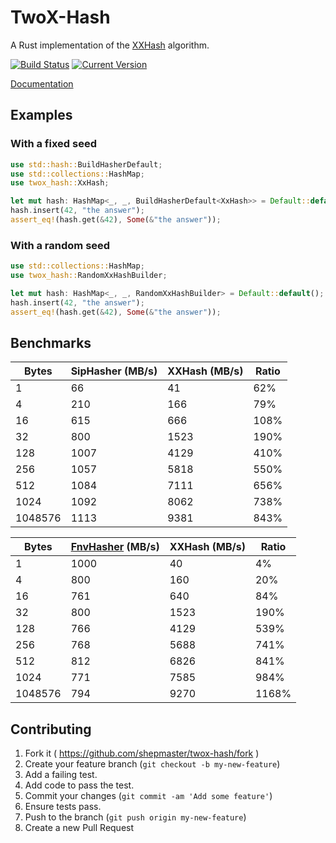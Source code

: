 # TwoX-Hash

A Rust implementation of the [XXHash] algorithm.

[![Build Status](https://travis-ci.org/shepmaster/twox-hash.svg)](https://travis-ci.org/shepmaster/twox-hash) [![Current Version](http://meritbadge.herokuapp.com/twox-hash)](https://crates.io/crates/twox-hash)

[Documentation](https://shepmaster.github.io/twox-hash/)

[XXHash]: https://github.com/Cyan4973/xxHash

## Examples

### With a fixed seed

```rust
use std::hash::BuildHasherDefault;
use std::collections::HashMap;
use twox_hash::XxHash;

let mut hash: HashMap<_, _, BuildHasherDefault<XxHash>> = Default::default();
hash.insert(42, "the answer");
assert_eq!(hash.get(&42), Some(&"the answer"));
```

### With a random seed

```rust
use std::collections::HashMap;
use twox_hash::RandomXxHashBuilder;

let mut hash: HashMap<_, _, RandomXxHashBuilder> = Default::default();
hash.insert(42, "the answer");
assert_eq!(hash.get(&42), Some(&"the answer"));
```

## Benchmarks

|   Bytes | SipHasher (MB/s) | XXHash (MB/s) |   Ratio |
|---------|------------------|---------------|---------|
|       1 |               66 |            41 |     62% |
|       4 |              210 |           166 |     79% |
|      16 |              615 |           666 |    108% |
|      32 |              800 |          1523 |    190% |
|     128 |             1007 |          4129 |    410% |
|     256 |             1057 |          5818 |    550% |
|     512 |             1084 |          7111 |    656% |
|    1024 |             1092 |          8062 |    738% |
| 1048576 |             1113 |          9381 |    843% |

|   Bytes | [FnvHasher][fnv] (MB/s) | XXHash (MB/s) | Ratio |
|---------|-------------------------|---------------|-------|
|       1 |                    1000 |            40 |    4% |
|       4 |                     800 |           160 |   20% |
|      16 |                     761 |           640 |   84% |
|      32 |                     800 |          1523 |  190% |
|     128 |                     766 |          4129 |  539% |
|     256 |                     768 |          5688 |  741% |
|     512 |                     812 |          6826 |  841% |
|    1024 |                     771 |          7585 |  984% |
| 1048576 |                     794 |          9270 | 1168% |

[fnv]: https://github.com/servo/rust-fnv

## Contributing

1. Fork it ( https://github.com/shepmaster/twox-hash/fork )
2. Create your feature branch (`git checkout -b my-new-feature`)
3. Add a failing test.
4. Add code to pass the test.
5. Commit your changes (`git commit -am 'Add some feature'`)
6. Ensure tests pass.
7. Push to the branch (`git push origin my-new-feature`)
8. Create a new Pull Request
